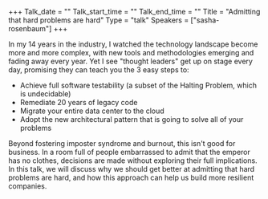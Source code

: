 +++
Talk_date = ""
Talk_start_time = ""
Talk_end_time = ""
Title = "Admitting that hard problems are hard"
Type = "talk"
Speakers = ["sasha-rosenbaum"]
+++


In my 14 years in the industry, I watched the technology landscape become more and more complex, with new tools and methodologies emerging and fading away every year.  Yet I see "thought leaders" get up on stage every day, promising they can teach you the 3 easy steps to:
- Achieve full software testability (a subset of the Halting Problem, which is undecidable)
- Remediate 20 years of legacy code
- Migrate your entire data center to the cloud
- Adopt the new architectural pattern that is going to solve all of your problems

Beyond fostering imposter syndrome and burnout, this isn't good for business. In a room full of people embarrassed to admit that the emperor has no clothes, decisions are made without exploring their full implications.
In this talk, we will discuss why we should get better at admitting that hard problems are hard, and how this approach can help us build more resilient companies.
